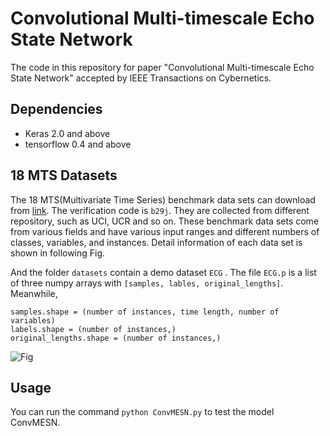 # Convolutional Multi-timescale Echo State Network
The code in this repository for paper "Convolutional Multi-timescale Echo State Network" accepted by IEEE Transactions on Cybernetics.



## Dependencies

* Keras 2.0 and above
* tensorflow 0.4 and above



## 18 MTS Datasets

The 18 MTS(Multivariate Time Series) benchmark data sets can download from [link](https://pan.baidu.com/s/1lLP36LkngMedROSjDSM9qg). The verification code is `b29j`. They are collected from different repository, such as UCI, UCR and so on. These benchmark data sets come from various fields and have various input ranges and different numbers of classes, variables, and instances. Detail information of each data set is shown in following Fig. 

And the folder `datasets` contain a demo dataset `ECG` .  The file `ECG.p`  is a list of three numpy arrays with `[samples, lables, original_lengths]`.  Meanwhile,

```
samples.shape = (number of instances, time length, number of variables)
labels.shape = (number of instances,)
original_lengths.shape = (number of instances,)
```

![Fig](https://github.com/qianlima-lab/ConvMESN/blob/master/MTS.JPG)



## Usage

You can run the command `python ConvMESN.py` to test the model ConvMESN.








